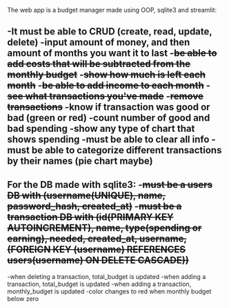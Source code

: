The web app is a budget manager made using OOP, sqlite3 and streamlit:

-It must be able to CRUD (create, read, update, delete)
-input amount of money, and then amount of months you want it to last
-~~be able to add costs that will be subtracted from the monthly budget~~
-~~show how much is left each month~~
-~~be able to add income to each month~~
-~~see what transactions you've made~~
-~~remove transactions~~
-know if transaction was good or bad (green or red)
-count number of good and bad spending
-show any type of chart that shows spending
-must be able to clear all info
-must be able to categorize different transactions by their names (pie chart maybe)
-----------------------------------------------------------
For the DB made with sqlite3:
-~~must be a users DB with (username(UNIQUE), name, password_hash, created_at)~~
-~~must be a transaction DB with (id(PRIMARY KEY AUTOINCREMENT), name, type(spending or earning), needed, created_at, username,~~
                                ~~(FOREIGN KEY (username) REFERENCES users(username) ON DELETE CASCADE))~~
-----------------------------------------------------------
-when deleting a transaction, total_budget is updated
-when adding a transaction, total_budget is updated
-when adding a transaction, monthly_budget is updated
-color changes to red when monthly budget below zero

